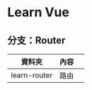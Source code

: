 # Learn Vue

## 分支：Router

| 資料夾             | 內容      |         |
| ----------------- | -------- | ------- |
| learn-router      | 路由      |         |